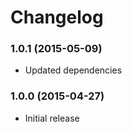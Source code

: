 # Changelog


### 1.0.1 (2015-05-09)
- Updated dependencies

### 1.0.0 (2015-04-27)
- Initial release
